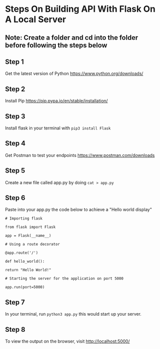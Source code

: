 # Steps On Building  API With Flask On A Local Server

## Note: Create a folder and cd into the folder before following the steps below

## Step 1

Get the latest version of Python <https://www.python.org/downloads/>

## Step 2

Install Pip <https://pip.pypa.io/en/stable/installation/>

## Step 3

Install flask in your terminal with `pip3 install Flask`

## Step 4

Get Postman to test your endpoints <https://www.postman.com/downloads>

## Step 5

Create a new file called app.py by doing `cat > app.py`

## Step 6

Paste into your app.py the code below to achieve a "Hello world display"

`# Importing flask`

`from flask import Flask`

`app = Flask(__name__)`

`# Using a route decorator`

`@app.route('/')`

`def hello_world():`

    return "Hello World!"

`# Starting the server for the application on port 5000`

`app.run(port=5000)`

## Step 7

In your terminal, run `python3 app.py` this would start up your server.

## Step 8

To view the output on the browser, visit <http://localhost:5000/>
